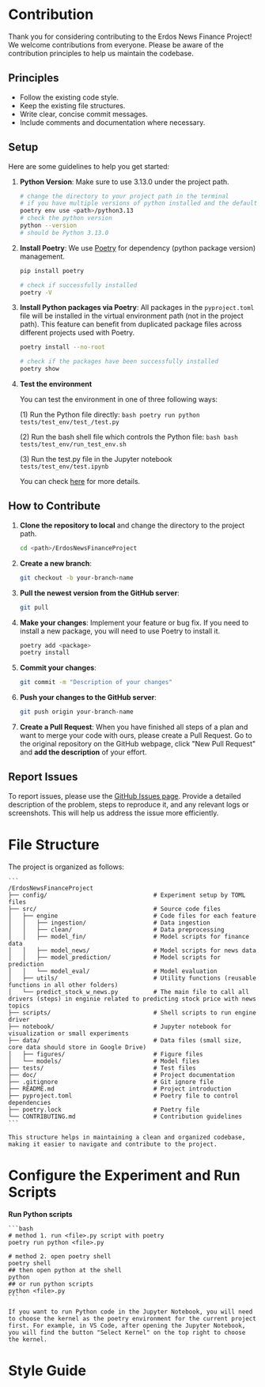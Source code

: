 # Contribution
Thank you for considering contributing to the Erdos News Finance Project! We welcome contributions from everyone. Please be aware of the contribution principles to help us maintain the codebase.

## Principles
- Follow the existing code style.
- Keep the existing file structures.
- Write clear, concise commit messages.
- Include comments and documentation where necessary.

## Setup
Here are some guidelines to help you get started:

1. **Python Version**: Make sure to use 3.13.0 under the project path.
	```bash
	# change the directory to your project path in the terminal
	# if you have multiple versions of python installed and the default one is not 3.13.0, you will need to specify it
	poetry env use <path>/python3.13
	# check the python version
	python --version
	# should be Python 3.13.0
	```

2. **Install Poetry**: We use [Poetry](https://python-poetry.org/) for dependency (python package version) management.
	```bash
	pip install poetry

	# check if successfully installed
	poetry -V
	```

3. **Install Python packages via Poetry**: All packages in the `pyproject.toml` file will be installed in the virtual environment path (not in the project path). This feature can benefit from duplicated package files across different projects used with Poetry.
	```bash
	poetry install --no-root

	# check if the packages have been successfully installed
	poetry show
	```

4. **Test the environment**

	You can test the environment in one of three following ways:

	(1) Run the Python file directly:
		```bash
		poetry run python tests/test_env/test_/test.py
		```

	(2) Run the bash shell file which controls the Python file:
		```bash
		bash tests/test_env/run_test_env.sh 
		```

	(3) Run the test.py file in the Jupyter notebook `tests/test_env/test.ipynb`

	You can check [here](#configure-the-experiment-and-run-scripts) for more details.

## How to Contribute
1. **Clone the repository to local** and change the directory to the project path.
	```bash
	cd <path>/ErdosNewsFinanceProject
	```
2. **Create a new branch**: 
	```bash
	git checkout -b your-branch-name
	```
3. **Pull the newest version from the GitHub server**:
	```bash
	git pull
	```
3. **Make your changes**: Implement your feature or bug fix.
	If you need to install a new package, you will need to use Poetry to install it.
	```bash
	poetry add <package>
	poetry install
	```
4. **Commit your changes**: 
	```bash
	git commit -m "Description of your changes"
	```
6. **Push your changes to the GitHub server**: 
	```bash
	git push origin your-branch-name
	```
7. **Create a Pull Request**: When you have finished all steps of a plan and want to merge your code with ours, please create a Pull Request. Go to the original repository on the GitHub webpage, click "New Pull Request" and **add the description** of your effort.

## Report Issues
To report issues, please use the [GitHub Issues page](https://github.com/your-repo/ErdosNewsFinanceProject/issues). Provide a detailed description of the problem, steps to reproduce it, and any relevant logs or screenshots. This will help us address the issue more efficiently.

# File Structure

The project is organized as follows:

	```
	/ErdosNewsFinanceProject
	├── config/            					 # Experiment setup by TOML files
	├── src/               					 # Source code files
	│   ├── engine             				 # Code files for each feature
	│   │   ├── ingestion/     				 # Data ingestion
	│   │   ├── clean/         				 # Data preprocessing
	│   │   ├── model_fin/     				 # Model scripts for finance data
	│   │   ├── model_news/    				 # Model scripts for news data
	│   │   ├── model_prediction/  			 # Model scripts for prediction
	│   │   └── model_eval/    				 # Model evaluation
	│   ├── utils/         					 # Utility functions (reusable functions in all other folders)
	│   └── predict_stock_w_news.py 		 # The main file to call all drivers (steps) in enginie related to predicting stock price with news topics
	├── scripts/           					 # Shell scripts to run engine driver
	├── notebook/          					 # Jupyter notebook for visualization or small experiments
	├── data/              					 # Data files (small size, core data should store in Google Drive)
	│   ├── figures/       					 # Figure files
	│   └── models/        					 # Model files
	├── tests/             					 # Test files
	├── doc/               					 # Project documentation
	├── .gitignore         					 # Git ignore file
	├── README.md          					 # Project introduction
	├── pyproject.toml     					 # Poetry file to control dependencies
	├── poetry.lock        					 # Poetry file
	└── CONTRIBUTING.md    					 # Contribution guidelines
	```

	This structure helps in maintaining a clean and organized codebase, making it easier to navigate and contribute to the project.

# Configure the Experiment and Run Scripts

**Run Python scripts**

	```bash
	# method 1. run <file>.py script with poetry
	poetry run python <file>.py

	# method 2. open poetry shell
	poetry shell
	## then open python at the shell
	python
	## or run python scripts
	python <file>.py
	```

	If you want to run Python code in the Jupyter Notebook, you will need to choose the kernel as the poetry environment for the current project first. For example, in VS Code, after opening the Jupyter Notebook, you will find the button "Select Kernel" on the top right to choose the kernel.

# Style Guide
